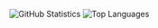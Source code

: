 ![GitHub Statistics](https://github-readme-stats.vercel.app/api?username=degete&include_all_commits=true&count_private=true&show_icons=true&hide_border=true&custom_title=GitHub%20Stats)
![Top Languages](https://github-readme-stats.vercel.app/api/top-langs/?username=degete&langs_count=10&layout=compact&hide_border=true&custom_title=GitHub%20Repo%20Used%20Languages)

<!--
**Degete/Degete** is a ✨ _special_ ✨ repository because its `README.md` (this file) appears on your GitHub profile.

Here are some ideas to get you started:

- 🔭 I’m currently working on ...
- 🌱 I’m currently learning ...
- 👯 I’m looking to collaborate on ...
- 🤔 I’m looking for help with ...
- 💬 Ask me about ...
- 📫 How to reach me: ...
- 😄 Pronouns: ...
- ⚡ Fun fact: ...
-->

